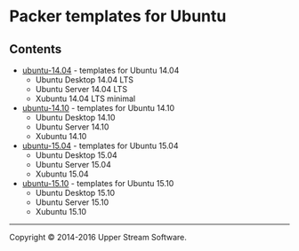 # Packer templates for Ubuntu

## Contents

* [ubuntu-14.04](ubuntu-14.04/README.mdown) - templates for Ubuntu 14.04
	* Ubuntu Desktop 14.04 LTS
	* Ubuntu Server 14.04 LTS
	* Xubuntu 14.04 LTS minimal
* [ubuntu-14.10](ubuntu-14.10/README.mdown) - templates for Ubuntu 14.10
	* Ubuntu Desktop 14.10
	* Ubuntu Server 14.10
	* Xubuntu 14.10
* [ubuntu-15.04](ubuntu-15.04/README.mdown) - templates for Ubuntu 15.04
	* Ubuntu Desktop 15.04
	* Ubuntu Server 15.04
	* Xubuntu 15.04
* [ubuntu-15.10](ubuntu-15.10/README.mdown) - templates for Ubuntu 15.10
	* Ubuntu Desktop 15.10
	* Ubuntu Server 15.10
	* Xubuntu 15.10

- - -

Copyright &copy; 2014-2016 Upper Stream Software.
